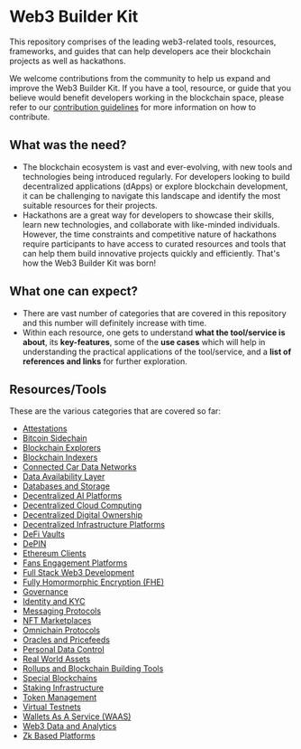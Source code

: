 # Web3 Builder Kit

This repository comprises of the leading web3-related tools, resources, frameworks, and guides that can help developers ace their blockchain projects as well as hackathons.

We welcome contributions from the community to help us expand and improve the Web3 Builder Kit. If you have a tool, resource, or guide that you believe would benefit developers working in the blockchain space, please refer to our [contribution guidelines](/CONTRIBUTING.md) for more information on how to contribute.

## What was the need?

- The blockchain ecosystem is vast and ever-evolving, with new tools and technologies being introduced regularly. For developers looking to build decentralized applications (dApps) or explore blockchain development, it can be challenging to navigate this landscape and identify the most suitable resources for their projects.
- Hackathons are a great way for developers to showcase their skills, learn new technologies, and collaborate with like-minded individuals. However, the time constraints and competitive nature of hackathons require participants to have access to curated resources and tools that can help them build innovative projects quickly and efficiently. That's how the Web3 Builder Kit was born!

## What one can expect?

- There are vast number of categories that are covered in this repository and this number will definitely increase with time.
- Within each resource, one gets to understand **what the tool/service is about**, its **key-features**, some of the **use cases** which will help in understanding the practical applications of the tool/service, and a **list of references and links** for further exploration.

## Resources/Tools

These are the various categories that are covered so far:

- [Attestations](./dev-resources/attestations)
- [Bitcoin Sidechain](./dev-resources/bitcoin-sidechain)
- [Blockchain Explorers](./dev-resources/blockchain-explorers)
- [Blockchain Indexers](./dev-resources/blockchain-indexers)
- [Connected Car Data Networks](./dev-resources/connected-car-data-networks)
- [Data Availability Layer](./dev-resources/data-availability-layer)
- [Databases and Storage](./dev-resources/databases-and-storage)
- [Decentralized AI Platforms](./dev-resources/decentralized-ai-platforms)
- [Decentralized Cloud Computing](./dev-resources/decentralized-cloud-computing)
- [Decentralized Digital Ownership](./dev-resources/decentralized-digital-ownership)
- [Decentralized Infrastructure Platforms](./dev-resources/decentralized-infrastructure-platforms)
- [DeFi Vaults](./dev-resources/defi-vaults)
- [DePIN](./dev-resources/depin)
- [Ethereum Clients](./dev-resources/ethereum-clients)
- [Fans Engagement Platforms](./dev-resources/fans-engagement-platforms)
- [Full Stack Web3 Development](./dev-resources/full-stack-web3-development)
- [Fully Homormorphic Encryption (FHE)](./dev-resources/fully-homomorphic-encryption)
- [Governance](./dev-resources/governance)
- [Identity and KYC](./dev-resources/identity-and-kyc)
- [Messaging Protocols](./dev-resources/messaging-protocols)
- [NFT Marketplaces](./dev-resources/nft-marketplaces)
- [Omnichain Protocols](./dev-resources/omnichain-protocols)
- [Oracles and Pricefeeds](./dev-resources/oracles-and-pricefeeds)
- [Personal Data Control](./dev-resources/personal-data-control)
- [Real World Assets](./dev-resources/real-world-assets)
- [Rollups and Blockchain Building Tools](./dev-resources/rollups-and-blockchain-building-tools)
- [Special Blockchains](./dev-resources/special-blockchains)
- [Staking Infrastructure](./dev-resources/staking-infrastructure)
- [Token Management](./dev-resources/token-management)
- [Virtual Testnets](./dev-resources/virtual-testnets)
- [Wallets As A Service (WAAS)](./dev-resources/wallets-as-a-service)
- [Web3 Data and Analytics](./dev-resources/web3-data-and-analytics)
- [Zk Based Platforms](./dev-resources/zk-based-platforms)
